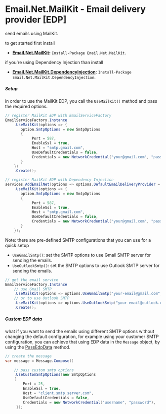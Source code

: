 # Email.Net.MailKit - Email delivery provider [EDP]

send emails using MailKit.

to get started first install
- **[Email.Net.MailKit](https://www.nuget.org/packages/Email.Net.MailKit/):** `Install-Package Email.Net.MailKit`.  

if you're using Dependency Injection than install 
- **[Email.Net.MailKit.DependencyInjection](https://www.nuget.org/packages/Email.Net.MailKit.DependencyInjection/):** `Install-Package Email.Net.MailKit.DependencyInjection`.  


##### Setup
in order to use the MailKit EDP, you call the `UseMailKit()` method and pass the required options.

```csharp
// register MailKit EDP with EmailServiceFactory
EmailServiceFactory.Instance
    .UseMailKit(options => {
       option.SmtpOptions = new SmtpOptions
       {
            Port = 587,
            EnableSsl = true,
            Host = "smtp.gmail.com",
            UseDefaultCredentials = false,
            Credentials = new NetworkCredential("your@gmail.com", "password"),
       }
    })
    .Create();

// register MailKit EDP with Dependency Injection
services.AddEmailNet(options => options.DefaultEmailDeliveryProvider = SmtpEmailDeliveryProvider.Name)
    .UseMailKit(options => {
       option.SmtpOptions = new SmtpOptions
       {
            Port = 587,
            EnableSsl = true,
            Host = "smtp.gmail.com",
            UseDefaultCredentials = false,
            Credentials = new NetworkCredential("your@gmail.com", "password"),
       }
    });
```
Note: there are pre-defined SMTP configurations that you can use for a quick setup

- `UseGmailSmtp()`: set the SMTP options to use Gmail SMTP server for sending the emails.
- `UseOutlookSmtp()`: set the SMTP options to use Outlook SMTP server for sending the emails.

```csharp
// get the email service
EmailServiceFactory.Instance
    // use Gmail SMTP
    .UseMailKit(options => options.UseGmailSmtp("your-email@gmail.com", "password"))
    // or to use Outlook SMTP
    .UseMailKit(options => options.UseOutlookSmtp("your-email@outlook.com", "password"))
    .Create();
```

##### Custom EDP data
what if you want to send the emails using different SMTP options without changing the default configuration, for example using your customer SMTP configuration, you can achieve that using EDP data in the `Message` object, by using the [PassEdpData](https://github.com/YoussefSell/Email.Net/wiki/Message#passedpdata) method.

```csharp
// create the message
var message = Message.Compose()
    
    // pass custom smtp options
    .UseCustomSmtpOptions(new SmtpOptions
    {
        Port = 25,
        EnableSsl = true,
        Host = "client.smtp.server.com",
        UseDefaultCredentials = false,
        Credentials = new NetworkCredential("username", "password"),
     });
```
